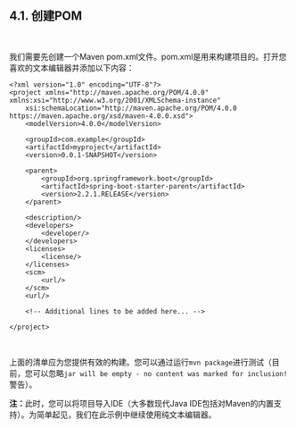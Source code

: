 <h2>4.1. 创建POM</h2><br>

我们需要先创建一个Maven pom.xml文件。pom.xml是用来构建项目的。打开您喜欢的文本编辑器并添加以下内容：


```
<?xml version="1.0" encoding="UTF-8"?>
<project xmlns="http://maven.apache.org/POM/4.0.0" xmlns:xsi="http://www.w3.org/2001/XMLSchema-instance"
    xsi:schemaLocation="http://maven.apache.org/POM/4.0.0 https://maven.apache.org/xsd/maven-4.0.0.xsd">
    <modelVersion>4.0.0</modelVersion>

    <groupId>com.example</groupId>
    <artifactId>myproject</artifactId>
    <version>0.0.1-SNAPSHOT</version>

    <parent>
        <groupId>org.springframework.boot</groupId>
        <artifactId>spring-boot-starter-parent</artifactId>
        <version>2.2.1.RELEASE</version>
    </parent>

    <description/>
    <developers>
        <developer/>
    </developers>
    <licenses>
        <license/>
    </licenses>
    <scm>
        <url/>
    </scm>
    <url/>

    <!-- Additional lines to be added here... -->

</project>
```
<br>






上面的清单应为您提供有效的构建。您可以通过运行```mvn package```进行测试（目前，您可以忽略```jar will be empty - no content was marked for inclusion!```警告）。

<b>注：</b>此时，您可以将项目导入IDE（大多数现代Java IDE包括对Maven的内置支持）。为简单起见，我们在此示例中继续使用纯文本编辑器。